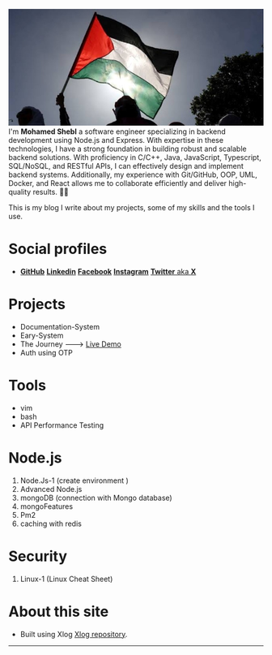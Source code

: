 ![](/public/ea1589d724c3729739b3c6e4b2bffd741d649e83cb2feca49d5e10a9eeebbc34.jpg)
I'm **Mohamed Shebl** a software engineer specializing in backend development using Node.js and Express. With expertise in these technologies, I have a strong foundation in building robust and scalable backend solutions. With proficiency in C/C++, Java, JavaScript, Typescript, SQL/NoSQL, and RESTful APIs, I can effectively design and implement backend systems. Additionally, my experience with Git/GitHub, OOP, UML, Docker, and React allows me to collaborate efficiently and deliver high-quality results. :technologist:

This is my blog I write about my projects, some of my skills and the tools I use.

# Social profiles

* [**GitHub**](https://www.github.com/Adosh74) [**Linkedin**](https://www.linkedin.com/in/shebl74) [**Facebook**](https://www.facebook.com/shebl74)  [**Instagram**](https://www.instagram.com/shebl0x01) [**Twitter** aka **X**](https://twitter.com/mohamedhamdii74)

# Projects

* Documentation-System
* Eary-System
* The Journey ---> [Live Demo](https://the-journey-q5g0.onrender.com/)
* Auth using OTP

# Tools

* vim
* bash
* API Performance Testing

# Node.js

 1. Node.Js-1 (create environment )
 2. Advanced Node.js
 3. mongoDB (connection with Mongo database)
 4. mongoFeatures
 5. Pm2
 6. caching with redis

# Security

 1. Linux-1 (Linux Cheat Sheet)

# About this site

* Built using Xlog [Xlog repository](https://github.com/emad-elsaid/xlog).

----
